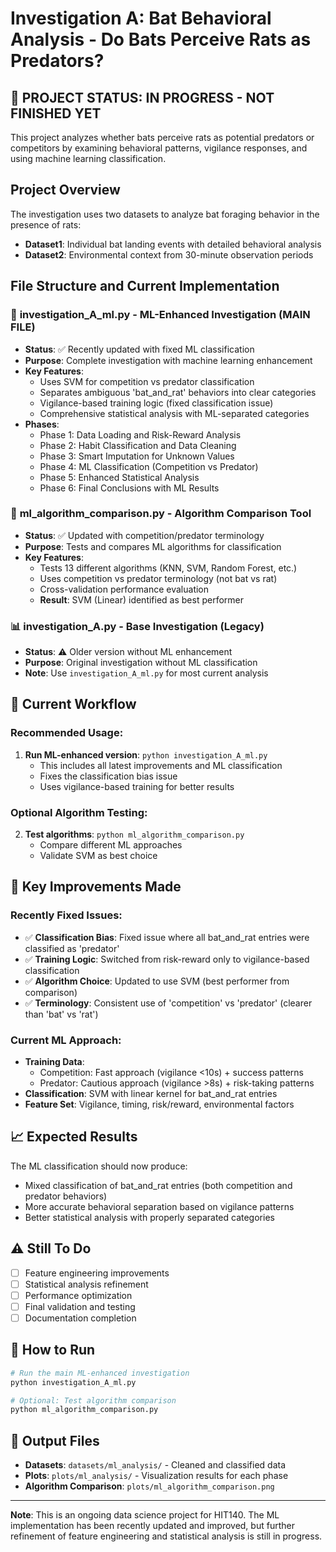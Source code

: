 # Investigation A: Bat Behavioral Analysis - Do Bats Perceive Rats as Predators?

## 🚧 **PROJECT STATUS: IN PROGRESS - NOT FINISHED YET**

This project analyzes whether bats perceive rats as potential predators or competitors by examining behavioral patterns, vigilance responses, and using machine learning classification.

## Project Overview
The investigation uses two datasets to analyze bat foraging behavior in the presence of rats:
- **Dataset1**: Individual bat landing events with detailed behavioral analysis
- **Dataset2**: Environmental context from 30-minute observation periods

## File Structure and Current Implementation

### 🤖 **investigation_A_ml.py** - ML-Enhanced Investigation (MAIN FILE)
- **Status**: ✅ Recently updated with fixed ML classification
- **Purpose**: Complete investigation with machine learning enhancement
- **Key Features**:
  - Uses SVM for competition vs predator classification
  - Separates ambiguous 'bat_and_rat' behaviors into clear categories
  - Vigilance-based training logic (fixed classification issue)
  - Comprehensive statistical analysis with ML-separated categories
- **Phases**:
  - Phase 1: Data Loading and Risk-Reward Analysis
  - Phase 2: Habit Classification and Data Cleaning
  - Phase 3: Smart Imputation for Unknown Values
  - Phase 4: ML Classification (Competition vs Predator)
  - Phase 5: Enhanced Statistical Analysis
  - Phase 6: Final Conclusions with ML Results

### 🧮 **ml_algorithm_comparison.py** - Algorithm Comparison Tool
- **Status**: ✅ Updated with competition/predator terminology
- **Purpose**: Tests and compares ML algorithms for classification
- **Key Features**:
  - Tests 13 different algorithms (KNN, SVM, Random Forest, etc.)
  - Uses competition vs predator terminology (not bat vs rat)
  - Cross-validation performance evaluation
  - **Result**: SVM (Linear) identified as best performer

### 📊 **investigation_A.py** - Base Investigation (Legacy)
- **Status**: ⚠️ Older version without ML enhancement
- **Purpose**: Original investigation without ML classification
- **Note**: Use `investigation_A_ml.py` for most current analysis

## 🔄 **Current Workflow**

### **Recommended Usage:**
1. **Run ML-enhanced version**: `python investigation_A_ml.py`
   - This includes all latest improvements and ML classification
   - Fixes the classification bias issue
   - Uses vigilance-based training for better results

### **Optional Algorithm Testing:**
2. **Test algorithms**: `python ml_algorithm_comparison.py`
   - Compare different ML approaches
   - Validate SVM as best choice

## 🎯 **Key Improvements Made**

### **Recently Fixed Issues:**
- ✅ **Classification Bias**: Fixed issue where all bat_and_rat entries were classified as 'predator'
- ✅ **Training Logic**: Switched from risk-reward only to vigilance-based classification
- ✅ **Algorithm Choice**: Updated to use SVM (best performer from comparison)
- ✅ **Terminology**: Consistent use of 'competition' vs 'predator' (clearer than 'bat' vs 'rat')

### **Current ML Approach:**
- **Training Data**: 
  - Competition: Fast approach (vigilance <10s) + success patterns
  - Predator: Cautious approach (vigilance >8s) + risk-taking patterns
- **Classification**: SVM with linear kernel for bat_and_rat entries
- **Feature Set**: Vigilance, timing, risk/reward, environmental factors

## 📈 **Expected Results**
The ML classification should now produce:
- Mixed classification of bat_and_rat entries (both competition and predator behaviors)
- More accurate behavioral separation based on vigilance patterns
- Better statistical analysis with properly separated categories

## ⚠️ **Still To Do**
- [ ] Feature engineering improvements
- [ ] Statistical analysis refinement
- [ ] Performance optimization
- [ ] Final validation and testing
- [ ] Documentation completion

## 🚀 **How to Run**

```bash
# Run the main ML-enhanced investigation
python investigation_A_ml.py

# Optional: Test algorithm comparison
python ml_algorithm_comparison.py
```

## 📁 **Output Files**
- **Datasets**: `datasets/ml_analysis/` - Cleaned and classified data
- **Plots**: `plots/ml_analysis/` - Visualization results for each phase
- **Algorithm Comparison**: `plots/ml_algorithm_comparison.png`

---
**Note**: This is an ongoing data science project for HIT140. The ML implementation has been recently updated and improved, but further refinement of feature engineering and statistical analysis is still in progress.